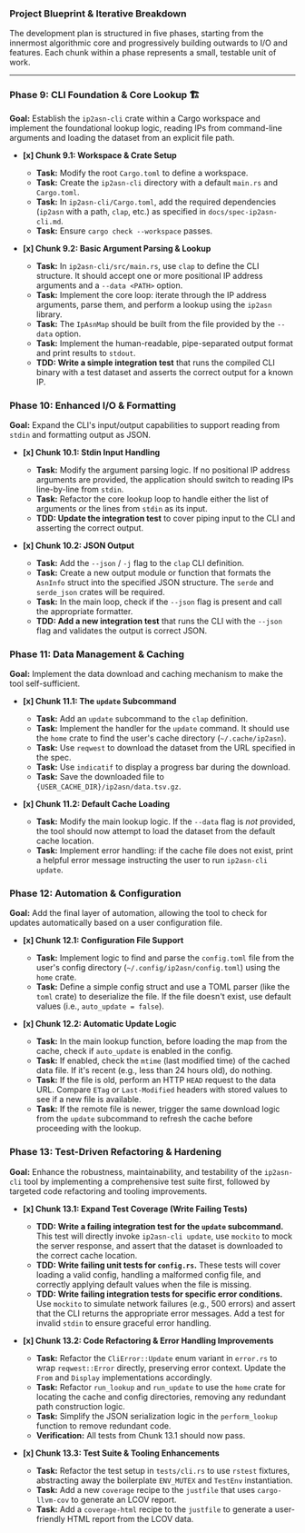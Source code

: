 ### Project Blueprint & Iterative Breakdown

The development plan is structured in five phases, starting from the innermost
algorithmic core and progressively building outwards to I/O and features. Each
chunk within a phase represents a small, testable unit of work.

---

### **Phase 9: CLI Foundation & Core Lookup** 🏗️

**Goal:** Establish the `ip2asn-cli` crate within a Cargo workspace and implement the foundational lookup logic, reading IPs from command-line arguments and loading the dataset from an explicit file path.

*   **[x] Chunk 9.1: Workspace & Crate Setup**
    *   **Task:** Modify the root `Cargo.toml` to define a workspace.
    *   **Task:** Create the `ip2asn-cli` directory with a default `main.rs` and `Cargo.toml`.
    *   **Task:** In `ip2asn-cli/Cargo.toml`, add the required dependencies (`ip2asn` with a path, `clap`, etc.) as specified in `docs/spec-ip2asn-cli.md`.
    *   **Task:** Ensure `cargo check --workspace` passes.

*   **[x] Chunk 9.2: Basic Argument Parsing & Lookup**
    *   **Task:** In `ip2asn-cli/src/main.rs`, use `clap` to define the CLI structure. It should accept one or more positional IP address arguments and a `--data <PATH>` option.
    *   **Task:** Implement the core loop: iterate through the IP address arguments, parse them, and perform a lookup using the `ip2asn` library.
    *   **Task:** The `IpAsnMap` should be built from the file provided by the `--data` option.
    *   **Task:** Implement the human-readable, pipe-separated output format and print results to `stdout`.
    *   **TDD: Write a simple integration test** that runs the compiled CLI binary with a test dataset and asserts the correct output for a known IP.

### **Phase 10: Enhanced I/O & Formatting**

**Goal:** Expand the CLI's input/output capabilities to support reading from `stdin` and formatting output as JSON.

*   **[x] Chunk 10.1: Stdin Input Handling**
    *   **Task:** Modify the argument parsing logic. If no positional IP address arguments are provided, the application should switch to reading IPs line-by-line from `stdin`.
    *   **Task:** Refactor the core lookup loop to handle either the list of arguments or the lines from `stdin` as its input.
    *   **TDD: Update the integration test** to cover piping input to the CLI and asserting the correct output.

*   **[x] Chunk 10.2: JSON Output**
    *   **Task:** Add the `--json` / `-j` flag to the `clap` CLI definition.
    *   **Task:** Create a new output module or function that formats the `AsnInfo` struct into the specified JSON structure. The `serde` and `serde_json` crates will be required.
    *   **Task:** In the main loop, check if the `--json` flag is present and call the appropriate formatter.
    *   **TDD: Add a new integration test** that runs the CLI with the `--json` flag and validates the output is correct JSON.

### **Phase 11: Data Management & Caching**

**Goal:** Implement the data download and caching mechanism to make the tool self-sufficient.

*   **[x] Chunk 11.1: The `update` Subcommand**
    *   **Task:** Add an `update` subcommand to the `clap` definition.
    *   **Task:** Implement the handler for the `update` command. It should use the `home` crate to find the user's cache directory (`~/.cache/ip2asn`).
    *   **Task:** Use `reqwest` to download the dataset from the URL specified in the spec.
    *   **Task:** Use `indicatif` to display a progress bar during the download.
    *   **Task:** Save the downloaded file to `{USER_CACHE_DIR}/ip2asn/data.tsv.gz`.

*   **[x] Chunk 11.2: Default Cache Loading**
    *   **Task:** Modify the main lookup logic. If the `--data` flag is *not* provided, the tool should now attempt to load the dataset from the default cache location.
    *   **Task:** Implement error handling: if the cache file does not exist, print a helpful error message instructing the user to run `ip2asn-cli update`.

### **Phase 12: Automation & Configuration**

**Goal:** Add the final layer of automation, allowing the tool to check for updates automatically based on a user configuration file.

*   **[x] Chunk 12.1: Configuration File Support**
    *   **Task:** Implement logic to find and parse the `config.toml` file from the user's config directory (`~/.config/ip2asn/config.toml`) using the `home` crate.
    *   **Task:** Define a simple config struct and use a TOML parser (like the `toml` crate) to deserialize the file. If the file doesn't exist, use default values (i.e., `auto_update = false`).

*   **[x] Chunk 12.2: Automatic Update Logic**
    *   **Task:** In the main lookup function, before loading the map from the cache, check if `auto_update` is enabled in the config.
    *   **Task:** If enabled, check the `mtime` (last modified time) of the cached data file. If it's recent (e.g., less than 24 hours old), do nothing.
    *   **Task:** If the file is old, perform an HTTP `HEAD` request to the data URL. Compare `ETag` or `Last-Modified` headers with stored values to see if a new file is available.
    *   **Task:** If the remote file is newer, trigger the same download logic from the `update` subcommand to refresh the cache before proceeding with the lookup.

### **Phase 13: Test-Driven Refactoring & Hardening**

**Goal:** Enhance the robustness, maintainability, and testability of the `ip2asn-cli` tool by implementing a comprehensive test suite first, followed by targeted code refactoring and tooling improvements.

*   **[x] Chunk 13.1: Expand Test Coverage (Write Failing Tests)**
    *   **TDD: Write a failing integration test for the `update` subcommand.** This test will directly invoke `ip2asn-cli update`, use `mockito` to mock the server response, and assert that the dataset is downloaded to the correct cache location.
    *   **TDD: Write failing unit tests for `config.rs`.** These tests will cover loading a valid config, handling a malformed config file, and correctly applying default values when the file is missing.
    *   **TDD: Write failing integration tests for specific error conditions.** Use `mockito` to simulate network failures (e.g., 500 errors) and assert that the CLI returns the appropriate error messages. Add a test for invalid `stdin` to ensure graceful error handling.

*   **[x] Chunk 13.2: Code Refactoring & Error Handling Improvements**
    *   **Task:** Refactor the `CliError::Update` enum variant in `error.rs` to wrap `reqwest::Error` directly, preserving error context. Update the `From` and `Display` implementations accordingly.
    *   **Task:** Refactor `run_lookup` and `run_update` to use the `home` crate for locating the cache and config directories, removing any redundant path construction logic.
    *   **Task:** Simplify the JSON serialization logic in the `perform_lookup` function to remove redundant code.
    *   **Verification:** All tests from Chunk 13.1 should now pass.

*   **[x] Chunk 13.3: Test Suite & Tooling Enhancements**
    *   **Task:** Refactor the test setup in `tests/cli.rs` to use `rstest` fixtures, abstracting away the boilerplate `ENV_MUTEX` and `TestEnv` instantiation.
    *   **Task:** Add a new `coverage` recipe to the `justfile` that uses `cargo-llvm-cov` to generate an LCOV report.
    *   **Task:** Add a `coverage-html` recipe to the `justfile` to generate a user-friendly HTML report from the LCOV data.
